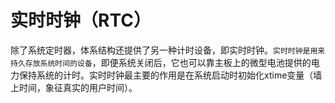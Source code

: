 # 实时时钟（RTC）

除了系统定时器，体系结构还提供了另一种计时设备，即实时时钟。`实时时钟是用来持久存放系统时间的设备`，即便系统关闭后，它也可以靠主板上的微型电池提供的电力保持系统的计时。实时时钟最主要的作用是在系统启动时初始化xtime变量（墙上时间，象征真实的用户时间）。